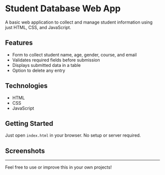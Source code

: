 # Student Database Web App

A basic web application to collect and manage student information using just HTML, CSS, and JavaScript.

## Features
- Form to collect student name, age, gender, course, and email
- Validates required fields before submission
- Displays submitted data in a table
- Option to delete any entry

## Technologies
- HTML
- CSS
- JavaScript

## Getting Started
Just open `index.html` in your browser. No setup or server required.

## Screenshots


---

Feel free to use or improve this in your own projects!
